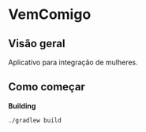 # VemComigo

## Visão geral
Aplicativo para integração de mulheres.

## Como começar

**Building**
```
./gradlew build
```
